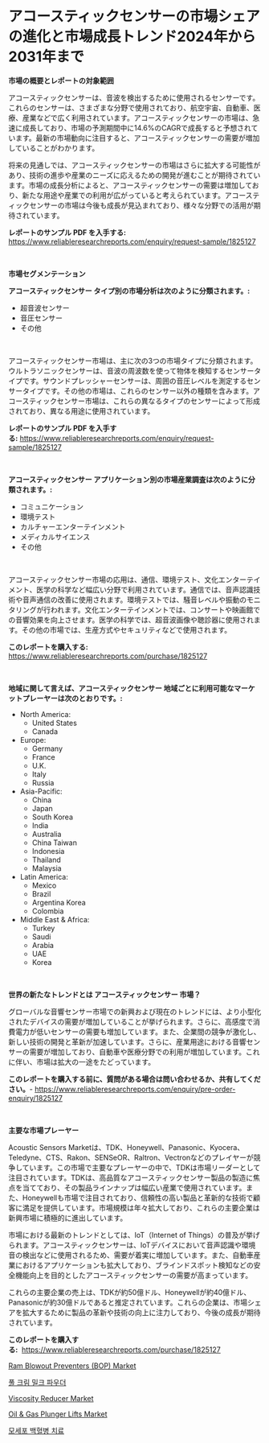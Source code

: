 <p><h1>アコースティックセンサーの市場シェアの進化と市場成長トレンド2024年から2031年まで</h1></p><p><strong>市場の概要とレポートの対象範囲</strong></p>
<p><p>アコースティックセンサーは、音波を検出するために使用されるセンサーです。これらのセンサーは、さまざまな分野で使用されており、航空宇宙、自動車、医療、産業などで広く利用されています。アコースティックセンサーの市場は、急速に成長しており、市場の予測期間中に14.6%のCAGRで成長すると予想されています。最新の市場動向に注目すると、アコースティックセンサーの需要が増加していることがわかります。</p><p>将来の見通しでは、アコースティックセンサーの市場はさらに拡大する可能性があり、技術の進歩や産業のニーズに応えるための開発が進むことが期待されています。市場の成長分析によると、アコースティックセンサーの需要は増加しており、新たな用途や産業での利用が広がっていると考えられています。アコースティックセンサーの市場は今後も成長が見込まれており、様々な分野での活用が期待されています。</p></p>
<p><strong>レポートのサンプル PDF を入手する:</strong> <a href="https://www.reliableresearchreports.com/enquiry/request-sample/1825127">https://www.reliableresearchreports.com/enquiry/request-sample/1825127</a></p>
<p>&nbsp;</p>
<p><strong>市場セグメンテーション</strong></p>
<p><strong>アコースティックセンサー タイプ別の市場分析は次のように分類されます。:</strong></p>
<p><ul><li>超音波センサー</li><li>音圧センサー</li><li>その他</li></ul></p>
<p>&nbsp;</p>
<p><p>アコースティックセンサー市場は、主に次の3つの市場タイプに分類されます。ウルトラソニックセンサーは、音波の周波数を使って物体を検知するセンサータイプです。サウンドプレッシャーセンサーは、周囲の音圧レベルを測定するセンサータイプです。その他の市場は、これらのセンサー以外の種類を含みます。アコースティックセンサー市場は、これらの異なるタイプのセンサーによって形成されており、異なる用途に使用されています。</p></p>
<p><strong>レポートのサンプル PDF を入手する:</strong>&nbsp;<a href="https://www.reliableresearchreports.com/enquiry/request-sample/1825127">https://www.reliableresearchreports.com/enquiry/request-sample/1825127</a></p>
<p>&nbsp;</p>
<p><strong> アコースティックセンサー アプリケーション別の市場産業調査は次のように分類されます。:</strong></p>
<p><ul><li>コミュニケーション</li><li>環境テスト</li><li>カルチャーエンターテインメント</li><li>メディカルサイエンス</li><li>その他</li></ul></p>
<p>&nbsp;</p>
<p><p>アコースティックセンサー市場の応用は、通信、環境テスト、文化エンターテイメント、医学の科学など幅広い分野で利用されています。通信では、音声認識技術や音声通信の改善に使用されます。環境テストでは、騒音レベルや振動のモニタリングが行われます。文化エンターテインメントでは、コンサートや映画館での音響効果を向上させます。医学の科学では、超音波画像や聴診器に使用されます。その他の市場では、生産方式やセキュリティなどで使用されます。</p></p>
<p><strong>このレポートを購入する:</strong>&nbsp; <a href="https://www.reliableresearchreports.com/purchase/1825127">https://www.reliableresearchreports.com/purchase/1825127</a></p>
<p>&nbsp;</p>
<p><strong>地域に関して言えば、アコースティックセンサー 地域ごとに利用可能なマーケットプレーヤーは次のとおりです。:</strong></p>
<p><ul>
    <li>
        North America:
        <ul>
            <li>United States</li>
            <li>Canada</li>
        </ul>
    </li>
    <li>
        Europe:
        <ul>
            <li>Germany</li>
            <li>France</li>
            <li>U.K.</li>
            <li>Italy</li>
            <li>Russia</li>
        </ul>
    </li>
    <li>
        Asia-Pacific:
        <ul>
            <li>China</li>
            <li>Japan</li>
            <li>South Korea</li>
            <li>India</li>
            <li>Australia</li>
            <li>China Taiwan</li>
            <li>Indonesia</li>
            <li>Thailand</li>
            <li>Malaysia</li>
        </ul>
    </li>
    <li>
        Latin America:
        <ul>
            <li>Mexico</li>
            <li>Brazil</li>
            <li>Argentina Korea</li>
            <li>Colombia</li>
        </ul>
    </li>
    <li>
        Middle East & Africa:
        <ul>
            <li>Turkey</li>
            <li>Saudi</li>
            <li>Arabia</li>
            <li>UAE</li>
            <li>Korea</li>
        </ul>
    </li>
    </ul></p>
<p>&nbsp;</p>
<p><strong>世界の新たなトレンドとは アコースティックセンサー 市場？</strong></p>
<p><p>グローバルな音響センサー市場での新興および現在のトレンドには、より小型化されたデバイスの需要が増加していることが挙げられます。さらに、高感度で消費電力が低いセンサーの需要も増加しています。また、企業間の競争が激化し、新しい技術の開発と革新が加速しています。さらに、産業用途における音響センサーの需要が増加しており、自動車や医療分野での利用が増加しています。これに伴い、市場は拡大の一途をたどっています。</p></p>
<p><strong>このレポートを購入する前に、質問がある場合は問い合わせるか、共有してください。</strong>- <a href="https://www.reliableresearchreports.com/enquiry/pre-order-enquiry/1825127">https://www.reliableresearchreports.com/enquiry/pre-order-enquiry/1825127</a></p>
<p>&nbsp;</p>
<p><strong>主要な市場プレーヤー</strong></p>
<p><p>Acoustic Sensors Marketは、TDK、Honeywell、Panasonic、Kyocera、Teledyne、CTS、Rakon、SENSeOR、Raltron、Vectronなどのプレイヤーが競争しています。この市場で主要なプレーヤーの中で、TDKは市場リーダーとして注目されています。TDKは、高品質なアコースティックセンサー製品の製造に焦点を当てており、その製品ラインナップは幅広い産業で使用されています。また、Honeywellも市場で注目されており、信頼性の高い製品と革新的な技術で顧客に満足を提供しています。市場規模は年々拡大しており、これらの主要企業は新興市場に積極的に進出しています。</p><p>市場における最新のトレンドとしては、IoT（Internet of Things）の普及が挙げられます。アコースティックセンサーは、IoTデバイスにおいて音声認識や環境音の検出などに使用されるため、需要が着実に増加しています。また、自動車産業におけるアプリケーションも拡大しており、ブラインドスポット検知などの安全機能向上を目的としたアコースティックセンサーの需要が高まっています。</p><p>これらの主要企業の売上は、TDKが約50億ドル、Honeywellが約40億ドル、Panasonicが約30億ドルであると推定されています。これらの企業は、市場シェアを拡大するために製品の革新や技術の向上に注力しており、今後の成長が期待されています。</p></p>
<p><strong>このレポートを購入する:</strong>&nbsp;&nbsp;<a href="https://www.reliableresearchreports.com/purchase/1825127">https://www.reliableresearchreports.com/purchase/1825127</a></p>
<p><p><a href="https://issuu.com/reportprime-2/docs/ram-blowout-preventers-bop-market-size-2030.pptx">Ram Blowout Preventers (BOP) Market</a></p><p><a href="https://github.com/vsr06p4p49/Market-Research-Report-List-1/blob/main/4399818194115.md">풀 크림 밀크 파우더</a></p><p><a href="https://github.com/angelajermaine/Market-Research-Report-List-2/blob/main/viscosity-reducer-market.md">Viscosity Reducer Market</a></p><p><a href="https://issuu.com/reportprime-2/docs/oil-gas-plunger-lifts-market-size-2030.pptx">Oil & Gas Plunger Lifts Market</a></p><p><a href="https://github.com/oajzkywllm460/Market-Research-Report-List-1/blob/main/8760649194114.md">모세포 백혈병 치료</a></p></p>